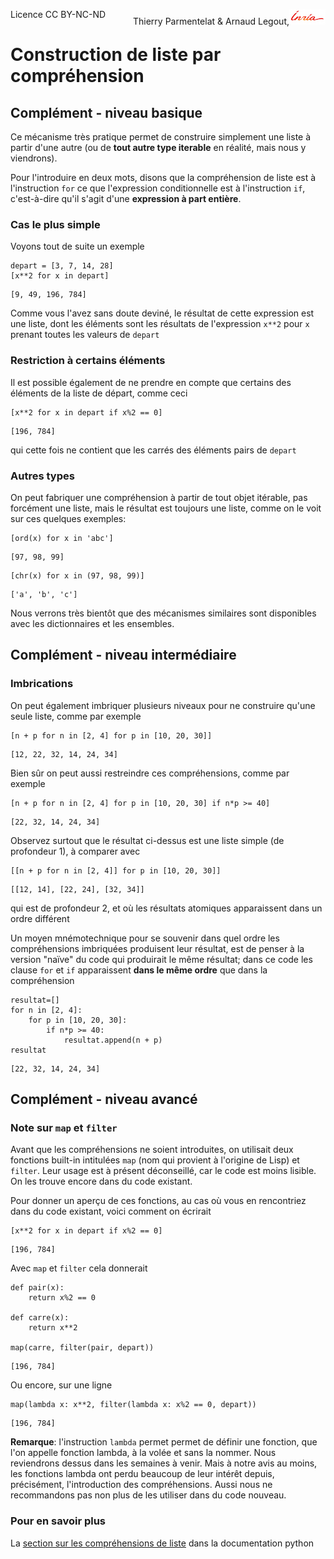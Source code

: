 
<span style="float:left;">Licence CC BY-NC-ND</span><span style="float:right;">Thierry Parmentelat &amp; Arnaud Legout,<img src="../../media/inria-25.png" style="display:inline"></span><br/>

# Construction de liste par compréhension

## Complément - niveau basique

Ce mécanisme très pratique permet de construire simplement une liste à partir d'une autre (ou de **tout autre type iterable** en réalité, mais nous y viendrons).

Pour l'introduire en deux mots, disons que la compréhension de liste est à l'instruction `for` ce que l'expression conditionnelle est à l'instruction  `if`, c'est-à-dire qu'il s'agit d'une **expression à part entière**.

### Cas le plus simple

Voyons tout de suite un exemple


```
depart = [3, 7, 14, 28]
[x**2 for x in depart]
```




    [9, 49, 196, 784]



Comme vous l'avez sans doute deviné, le résultat de cette expression est une liste, dont les éléments sont les résultats de l'expression `x**2` pour `x` prenant toutes les valeurs de `depart`

### Restriction à certains éléments

Il est possible également de ne prendre en compte que certains des éléments de la liste de départ, comme ceci


```
[x**2 for x in depart if x%2 == 0]
```




    [196, 784]



qui cette fois ne contient que les carrés des éléments pairs de `depart`

### Autres types

On peut fabriquer une compréhension à partir de tout objet itérable, pas forcément une liste, mais le résultat est toujours une liste, comme on le voit sur ces quelques exemples:


```
[ord(x) for x in 'abc']
```




    [97, 98, 99]




```
[chr(x) for x in (97, 98, 99)]
```




    ['a', 'b', 'c']



Nous verrons très bientôt que des mécanismes similaires sont disponibles avec les dictionnaires et les ensembles.

## Complément - niveau intermédiaire

### Imbrications

On peut également imbriquer plusieurs niveaux pour ne construire qu'une seule liste, comme par exemple


```
[n + p for n in [2, 4] for p in [10, 20, 30]]
```




    [12, 22, 32, 14, 24, 34]



Bien sûr on peut aussi restreindre ces compréhensions, comme par exemple


```
[n + p for n in [2, 4] for p in [10, 20, 30] if n*p >= 40]
```




    [22, 32, 14, 24, 34]



Observez surtout que le résultat ci-dessus est une liste simple (de profondeur 1), à comparer avec


```
[[n + p for n in [2, 4]] for p in [10, 20, 30]]
```




    [[12, 14], [22, 24], [32, 34]]



qui est de profondeur 2, et où les résultats atomiques apparaissent dans un ordre différent

Un moyen mnémotechnique pour se souvenir dans quel ordre les compréhensions imbriquées produisent leur résultat, est de penser à la version "naïve" du code qui produirait le même résultat; dans ce code les clause `for` et `if` apparaissent **dans le même ordre** que dans la compréhension


```
resultat=[]
for n in [2, 4]:
    for p in [10, 20, 30]:
        if n*p >= 40:
            resultat.append(n + p)
resultat
```




    [22, 32, 14, 24, 34]



## Complément - niveau avancé

### Note sur `map` et `filter`

Avant que les compréhensions ne soient introduites, on utilisait deux fonctions built-in intitulées `map` (nom qui provient à l'origine de Lisp) et `filter`. Leur usage est à présent déconseillé, car le code est moins lisible. On les trouve encore dans du code existant.

Pour donner un aperçu de ces fonctions, au cas où vous en rencontriez dans du code existant, voici comment on écrirait


```
[x**2 for x in depart if x%2 == 0]
```




    [196, 784]



Avec `map` et `filter` cela donnerait


```
def pair(x):
    return x%2 == 0

def carre(x):
    return x**2

map(carre, filter(pair, depart))
```




    [196, 784]



Ou encore, sur une ligne


```
map(lambda x: x**2, filter(lambda x: x%2 == 0, depart))
```




    [196, 784]



**Remarque**: l'instruction `lambda` permet permet de définir une fonction, que l'on appelle fonction lambda, à la volée et sans la nommer. Nous reviendrons dessus dans les semaines à venir. Mais à notre avis au moins, les fonctions lambda ont perdu beaucoup de leur intérêt depuis, précisément, l'introduction des compréhensions. Aussi nous ne recommandons pas non plus de les utiliser dans du code nouveau.

### Pour en savoir plus

La [section sur les compréhensions de liste](https://docs.python.org/2/tutorial/datastructures.html#list-comprehensions) dans la documentation python
